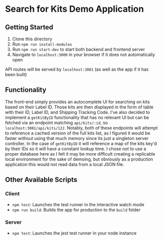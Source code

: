 # Search for Kits Demo Application

## Getting Started

1. Clone this directory
2. Run `npm run install-modules`
3. Run `npm run start-dev` to start both backend and frontend server
4. Navigate to `localhost:3000` in your browser if it does not automatically open

API routes will be served by `localhost:3001` (as well as the app if it has been built)

## Functionality

The front-end simply provides an autocomplete UI for searching on kits based on their Label ID. Those kits are then displayed in the form of table with their ID, Label ID, and Shipping Tracking Code. I've also decided to implement a `getKitByID` functionality that has no relevant UI but can be fetched via an endpoint matching `api/kits/:id`, so `localhost:3001/api/kits/122`. Notably, both of these endpoints will attempt to reference a cached version of the full kits list, as I figured it would be faster without using that much memory since its just a singleton server controller. In the case of `getKitByID` it will reference a map of the kits key'd by their IDs so it will have a constant lookup time. I chose not to use a proper database here as I felt it may be more difficult creating a replicable local environment for the sake of demoing, but obviously as a production application this would not read data from a local JSON file. 

## Other Available Scripts

### Client 

- `npm test`: Launches the test runner in the interactive watch mode
- `npm run build`: Builds the app for production to the `build` folder

### Server 
- `npm test`: Launches the jest test runner in your node instance


